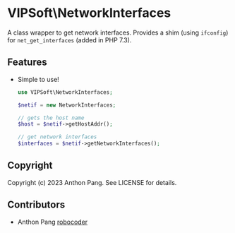 # VIPSoft\NetworkInterfaces

A class wrapper to get network interfaces. Provides a shim (using `ifconfig`)
for `net_get_interfaces` (added in PHP 7.3).

## Features

* Simple to use!

    ```php
    use VIPSoft\NetworkInterfaces;

    $netif = new NetworkInterfaces;

    // gets the host name
    $host = $netif->getHostAddr();

    // get network interfaces
    $interfaces = $netif->getNetworkInterfaces();
    ```

## Copyright

Copyright (c) 2023 Anthon Pang. See LICENSE for details.

## Contributors

* Anthon Pang [robocoder](http://github.com/robocoder)
